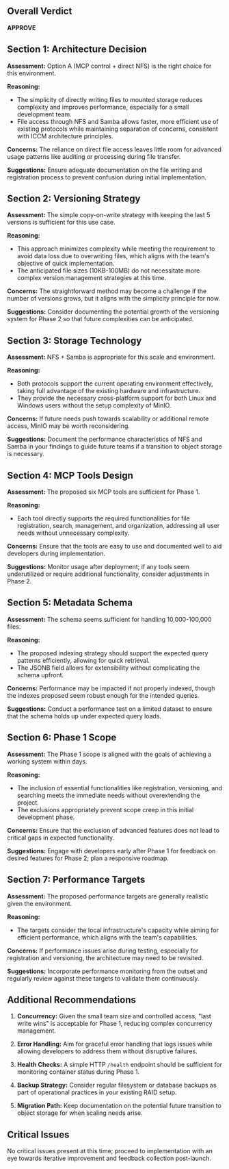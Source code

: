 ## Overall Verdict
**APPROVE**

## Section 1: Architecture Decision
**Assessment:** Option A (MCP control + direct NFS) is the right choice for this environment. 

**Reasoning:** 
- The simplicity of directly writing files to mounted storage reduces complexity and improves performance, especially for a small development team.
- File access through NFS and Samba allows faster, more efficient use of existing protocols while maintaining separation of concerns, consistent with ICCM architecture principles.

**Concerns:** The reliance on direct file access leaves little room for advanced usage patterns like auditing or processing during file transfer.

**Suggestions:** Ensure adequate documentation on the file writing and registration process to prevent confusion during initial implementation.

## Section 2: Versioning Strategy
**Assessment:** The simple copy-on-write strategy with keeping the last 5 versions is sufficient for this use case.

**Reasoning:** 
- This approach minimizes complexity while meeting the requirement to avoid data loss due to overwriting files, which aligns with the team's objective of quick implementation.
- The anticipated file sizes (10KB-100MB) do not necessitate more complex version management strategies at this time.

**Concerns:** The straightforward method may become a challenge if the number of versions grows, but it aligns with the simplicity principle for now.

**Suggestions:** Consider documenting the potential growth of the versioning system for Phase 2 so that future complexities can be anticipated.

## Section 3: Storage Technology
**Assessment:** NFS + Samba is appropriate for this scale and environment.

**Reasoning:**
- Both protocols support the current operating environment effectively, taking full advantage of the existing hardware and infrastructure.
- They provide the necessary cross-platform support for both Linux and Windows users without the setup complexity of MinIO.

**Concerns:** If future needs push towards scalability or additional remote access, MinIO may be worth reconsidering.

**Suggestions:** Document the performance characteristics of NFS and Samba in your findings to guide future teams if a transition to object storage is necessary.

## Section 4: MCP Tools Design
**Assessment:** The proposed six MCP tools are sufficient for Phase 1.

**Reasoning:**
- Each tool directly supports the required functionalities for file registration, search, management, and organization, addressing all user needs without unnecessary complexity.
  
**Concerns:** Ensure that the tools are easy to use and documented well to aid developers during implementation.

**Suggestions:** Monitor usage after deployment; if any tools seem underutilized or require additional functionality, consider adjustments in Phase 2.

## Section 5: Metadata Schema
**Assessment:** The schema seems sufficient for handling 10,000-100,000 files.

**Reasoning:**
- The proposed indexing strategy should support the expected query patterns efficiently, allowing for quick retrieval.
- The JSONB field allows for extensibility without complicating the schema upfront.

**Concerns:** Performance may be impacted if not properly indexed, though the indexes proposed seem robust enough for the intended queries.

**Suggestions:** Conduct a performance test on a limited dataset to ensure that the schema holds up under expected query loads.

## Section 6: Phase 1 Scope
**Assessment:** The Phase 1 scope is aligned with the goals of achieving a working system within days.

**Reasoning:**
- The inclusion of essential functionalities like registration, versioning, and searching meets the immediate needs without overextending the project.
- The exclusions appropriately prevent scope creep in this initial development phase.

**Concerns:** Ensure that the exclusion of advanced features does not lead to critical gaps in expected functionality.

**Suggestions:** Engage with developers early after Phase 1 for feedback on desired features for Phase 2; plan a responsive roadmap.

## Section 7: Performance Targets
**Assessment:** The proposed performance targets are generally realistic given the environment.

**Reasoning:**
- The targets consider the local infrastructure's capacity while aiming for efficient performance, which aligns with the team's capabilities.
  
**Concerns:** If performance issues arise during testing, especially for registration and versioning, the architecture may need to be revisited.

**Suggestions:** Incorporate performance monitoring from the outset and regularly review against these targets to validate them continuously.

## Additional Recommendations
1. **Concurrency:** Given the small team size and controlled access, "last write wins" is acceptable for Phase 1, reducing complex concurrency management.
   
2. **Error Handling:** Aim for graceful error handling that logs issues while allowing developers to address them without disruptive failures.

3. **Health Checks:** A simple HTTP `/health` endpoint should be sufficient for monitoring container status during Phase 1.

4. **Backup Strategy:** Consider regular filesystem or database backups as part of operational practices in your existing RAID setup.

5. **Migration Path:** Keep documentation on the potential future transition to object storage for when scaling needs arise.

## Critical Issues
No critical issues present at this time; proceed to implementation with an eye towards iterative improvement and feedback collection post-launch.